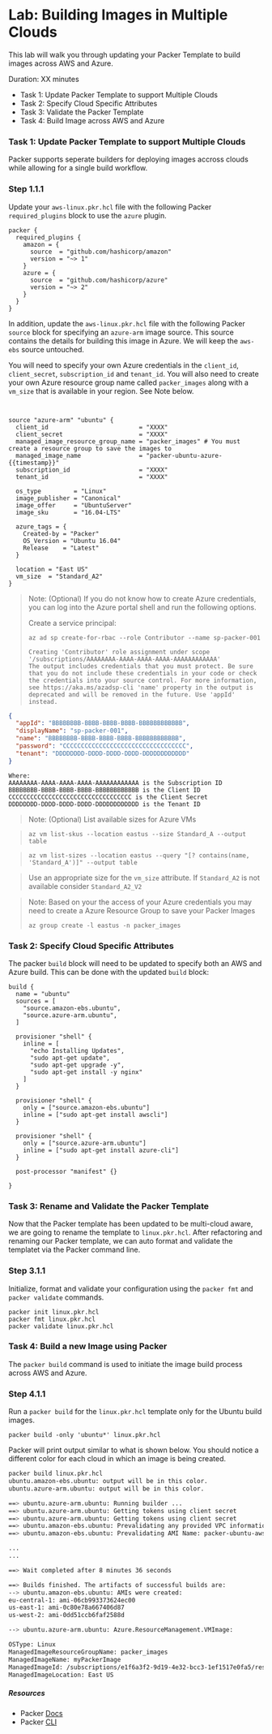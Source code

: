 # Lab: Building Images in Multiple Clouds
This lab will walk you through updating your Packer Template to build images across AWS and Azure.

Duration: XX minutes

- Task 1: Update Packer Template to support Multiple Clouds
- Task 2: Specify Cloud Specific Attributes
- Task 3: Validate the Packer Template
- Task 4: Build Image across AWS and Azure

### Task 1: Update Packer Template to support Multiple Clouds
Packer supports seperate builders for deploying images accross clouds while allowing for a single build workflow.

### Step 1.1.1

Update your `aws-linux.pkr.hcl` file with the following Packer `required_plugins` block to use the `azure` plugin.

```hcl
packer {
  required_plugins {
    amazon = {
      source  = "github.com/hashicorp/amazon"
      version = "~> 1"
    }
    azure = {
      source  = "github.com/hashicorp/azure"
      version = "~> 2"
    }
  }
}
```

In addition, update the `aws-linux.pkr.hcl` file with the following Packer `source` block for specifying an `azure-arm` image source.  This source contains the details for building this image in Azure.  We will keep the `aws-ebs` source untouched.

You will need to specify your own Azure credentials in the `client_id`, `client_secret`, `subscription_id` and `tenant_id`.  You will also need to create your own Azure resource group name called `packer_images` along with a `vm_size` that is available in your region. See Note below.

```hcl


source "azure-arm" "ubuntu" {
  client_id                         = "XXXX"
  client_secret                     = "XXXX"
  managed_image_resource_group_name = "packer_images" # You must create a resource group to save the images to
  managed_image_name                = "packer-ubuntu-azure-{{timestamp}}"
  subscription_id                   = "XXXX"
  tenant_id                         = "XXXX"

  os_type         = "Linux"
  image_publisher = "Canonical"
  image_offer     = "UbuntuServer"
  image_sku       = "16.04-LTS"

  azure_tags = {
    Created-by = "Packer"
    OS_Version = "Ubuntu 16.04"
    Release    = "Latest"
  }

  location = "East US"
  vm_size  = "Standard_A2"
}
```

> Note: (Optional) If you do not know how to create Azure credentials, you can log into the Azure portal shell and run the following options. 
> 
> Create a service principal: 
> ```shell 
> az ad sp create-for-rbac --role Contributor --name sp-packer-001
> ```
> ```shell
> Creating 'Contributor' role assignment under scope '/subscriptions/AAAAAAAA-AAAA-AAAA-AAAA-AAAAAAAAAAAA'
>The output includes credentials that you must protect. Be sure that you do not include these credentials in your code or check the credentials into your source control. For more information, see https://aka.ms/azadsp-cli 'name' property in the output is deprecated and will be removed in the future. Use 'appId' instead.

```json
{
  "appId": "BBBBBBBB-BBBB-BBBB-BBBB-BBBBBBBBBBBB",
  "displayName": "sp-packer-001",
  "name": "BBBBBBBB-BBBB-BBBB-BBBB-BBBBBBBBBBBB",
  "password": "CCCCCCCCCCCCCCCCCCCCCCCCCCCCCCCCCC",
  "tenant": "DDDDDDDD-DDDD-DDDD-DDDD-DDDDDDDDDDDD"
}
```

```text
Where: 
AAAAAAAA-AAAA-AAAA-AAAA-AAAAAAAAAAAA is the Subscription ID
BBBBBBBB-BBBB-BBBB-BBBB-BBBBBBBBBBBB is the Client ID
CCCCCCCCCCCCCCCCCCCCCCCCCCCCCCCCCC is the Client Secret
DDDDDDDD-DDDD-DDDD-DDDD-DDDDDDDDDDDD is the Tenant ID
```

> Note: (Optional) List available sizes for Azure VMs

> ```shell
> az vm list-skus --location eastus --size Standard_A --output table 

> ```shell
> az vm list-sizes --location eastus --query "[? contains(name, 'Standard_A')]" --output table
> ```

> Use an appropriate size for the `vm_size` attribute.  If `Standard_A2` is not available consider `Standard_A2_V2`


> Note: Based on your the access of your Azure credentials you may need to create a Azure Resource Group to save your Packer Images
> ```shell
> az group create -l eastus -n packer_images
> ```

### Task 2: Specify Cloud Specific Attributes
The packer `build` block will need to be updated to specify both an AWS and Azure build.  This can be done with the updated `build` block:

```hcl
build {
  name = "ubuntu"
  sources = [
    "source.amazon-ebs.ubuntu",
    "source.azure-arm.ubuntu", 
  ]

  provisioner "shell" {
    inline = [
      "echo Installing Updates",
      "sudo apt-get update",
      "sudo apt-get upgrade -y",
      "sudo apt-get install -y nginx"
    ]
  }

  provisioner "shell" {
    only = ["source.amazon-ebs.ubuntu"]
    inline = ["sudo apt-get install awscli"]
  }

  provisioner "shell" {
    only = ["source.azure-arm.ubuntu"]
    inline = ["sudo apt-get install azure-cli"]
  }

  post-processor "manifest" {}

}
```

### Task 3: Rename and Validate the Packer Template
Now that the Packer template has been updated to be multi-cloud aware, we are going to rename the template to `linux.pkr.hcl`.  After refactoring and renaming our Packer template, we can auto format and validate the templatet via the Packer command line.

### Step 3.1.1

Initialize, format and validate your configuration using the `packer fmt` and `packer validate` commands.

```shell
packer init linux.pkr.hcl
packer fmt linux.pkr.hcl 
packer validate linux.pkr.hcl
```

### Task 4: Build a new Image using Packer
The `packer build` command is used to initiate the image build process across AWS and Azure.

### Step 4.1.1
Run a `packer build` for the `linux.pkr.hcl` template only for the Ubuntu build images.

```shell
packer build -only 'ubuntu*' linux.pkr.hcl
```

Packer will print output similar to what is shown below.  You should notice a different color for each cloud in which an image is being created.

```bash
packer build linux.pkr.hcl
ubuntu.amazon-ebs.ubuntu: output will be in this color.
ubuntu.azure-arm.ubuntu: output will be in this color.

==> ubuntu.azure-arm.ubuntu: Running builder ...
==> ubuntu.azure-arm.ubuntu: Getting tokens using client secret
==> ubuntu.azure-arm.ubuntu: Getting tokens using client secret
==> ubuntu.amazon-ebs.ubuntu: Prevalidating any provided VPC information
==> ubuntu.amazon-ebs.ubuntu: Prevalidating AMI Name: packer-ubuntu-aws-1620188684

...
...

==> Wait completed after 8 minutes 36 seconds

==> Builds finished. The artifacts of successful builds are:
--> ubuntu.amazon-ebs.ubuntu: AMIs were created:
eu-central-1: ami-06cb993373624ec00
us-east-1: ami-0c80e78a667406d87
us-west-2: ami-0dd51ccb6faf2588d

--> ubuntu.azure-arm.ubuntu: Azure.ResourceManagement.VMImage:

OSType: Linux
ManagedImageResourceGroupName: packer_images
ManagedImageName: myPackerImage
ManagedImageId: /subscriptions/e1f6a3f2-9d19-4e32-bcc3-1ef1517e0fa5/resourceGroups/packer_images/providers/Microsoft.Compute/images/myPackerImage
ManagedImageLocation: East US
```

##### Resources
* Packer [Docs](https://www.packer.io/docs/index.html)
* Packer [CLI](https://www.packer.io/docs/commands/index.html)
